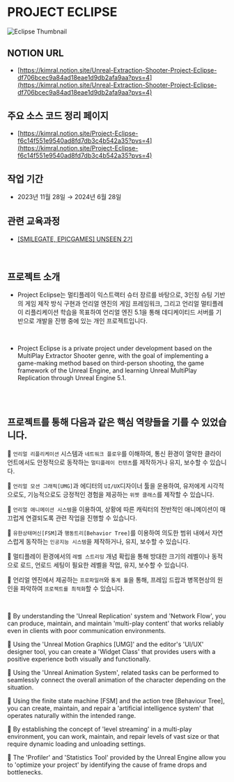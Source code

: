 # PROJECT ECLIPSE 
![Eclipse Thumbnail](https://github.com/user-attachments/assets/a9c5d5e5-a2de-4af5-bec3-4cc7784a8c5d)

## NOTION URL
 - [https://kimral.notion.site/Unreal-Extraction-Shooter-Project-Eclipse-df706bcec9a84ad18eae1d9db2afa9aa?pvs=4](https://kimral.notion.site/Unreal-Extraction-Shooter-Project-Eclipse-df706bcec9a84ad18eae1d9db2afa9aa?pvs=4)
## 주요 소스 코드 정리 페이지
 - [https://kimral.notion.site/Project-Eclipse-f6c14f551e9540ad8fd7db3c4b542a35?pvs=4](https://kimral.notion.site/Project-Eclipse-f6c14f551e9540ad8fd7db3c4b542a35?pvs=4)
## 작업 기간
 - 2023년 11월 28일 → 2024년 6월 28일 
## 관련 교육과정 
 - [[SMILEGATE, EPICGAMES] UNSEEN 2기](https://unseen.futurelab.center/)

<br>

## 프로젝트 소개

 - Project Eclipse는 멀티플레이 익스트랙터 슈터 장르를 바탕으로, 3인칭 슈팅 기반의 게임 제작 방식 구현과 언리얼 엔진의 게임 프레임워크, 그리고 언리얼 멀티플레이 리플리케이션 학습을 목표하여 언리얼 엔진 5.1을 통해 데디케이티드 서버를 기반으로 개발을 진행 중에 있는 개인 프로젝트입니다.

 <br>
 
 - Project Eclipse is a private project under development based on the MultiPlay Extractor Shooter genre, with the goal of implementing a game-making method based on third-person shooting, the game framework of the Unreal Engine, and learning Unreal MultiPlay Replication through Unreal Engine 5.1.
<br>



<br>

## 프로젝트를 통해 다음과 같은 핵심 역량들을 기를 수 있었습니다.
<aside>

📎  `언리얼 리플리케이션` 시스템과 `네트워크 플로우`를 이해하여, 통신 환경이 열악한 클라이언트에서도 안정적으로 동작하는 `멀티플레이 컨텐츠`를 제작하거나 유지, 보수할 수 있습니다. 

📎  `언리얼 모션 그래픽[UMG]`과 에디터의 `UI/UX`디자이너 툴을 운용하여, 유저에게 시각적으로도, 기능적으로도 긍정적인 경험을 제공하는 `위젯 클래스`를 제작할 수 있습니다.

📎  `언리얼 애니메이션 시스템`을 이용하여, 상황에 따른 캐릭터의 전반적인 애니메이션이 매끄럽게 연결되도록 관련 작업을 진행할 수 있습니다.

📎  `유한상태머신[FSM]`과 `행동트리[Behavior Tree]`를 이용하여 의도한 범위 내에서 자연스럽게 동작하는 `인공지능 시스템`을 제작하거나, 유지, 보수할 수 있습니다.

📎  멀티플레이 환경에서의 `레벨 스트리밍` 개념 확립을 통해 방대한 크기의 레벨이나 동적으로 로드, 언로드 세팅이 필요한 레벨을 작업, 유지, 보수할 수 있습니다. 

📎  언리얼 엔진에서 제공하는 `프로파일러`와 `통계 툴`을 통해, 프레임 드랍과 병목현상의 원인을 파악하여 `프로젝트를 최적화`할 수 있습니다.

<br>

📎 By understanding the 'Unreal Replication' system and 'Network Flow', you can produce, maintain, and maintain 'multi-play content' that works reliably even in clients with poor communication environments.

📎 Using the 'Unreal Motion Graphics [UMG]' and the editor's 'UI/UX' designer tool, you can create a 'Widget Class' that provides users with a positive experience both visually and functionally.

📎 Using the 'Unreal Animation System', related tasks can be performed to seamlessly connect the overall animation of the character depending on the situation.

📎 Using the finite state machine [FSM] and the action tree [Behaviour Tree], you can create, maintain, and repair a 'artificial intelligence system' that operates naturally within the intended range.

📎 By establishing the concept of 'level streaming' in a multi-play environment, you can work, maintain, and repair levels of vast size or that require dynamic loading and unloading settings.

📎 The 'Profiler' and 'Statistics Tool' provided by the Unreal Engine allow you to 'optimize your project' by identifying the cause of frame drops and bottlenecks.

</aside>

